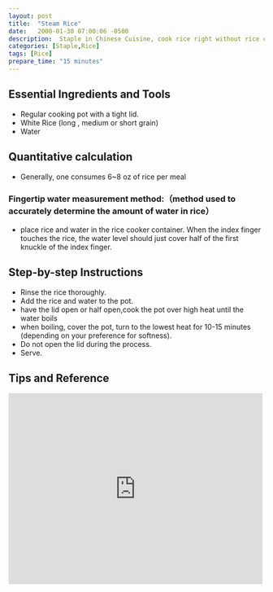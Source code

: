 ```yaml
---
layout: post
title:  "Steam Rice"
date:   2000-01-30 07:00:06 -0500
description:  Staple in Chinese Cuisine, cook rice right without rice cooker
categories: [Staple,Rice]
tags: [Rice]
prepare_time: "15 minutes" 
---
```

## Essential Ingredients and Tools

* Regular cooking pot with a tight lid.
* White Rice (long , medium or short grain) 
* Water

## Quantitative calculation

* Generally, one consumes 6~8 oz of rice per meal

### Fingertip water measurement method:（method used to accurately determine the amount of water in rice）

* place rice and water in the rice cooker container. When the index finger touches the rice, the water level should just cover half of the first knuckle of the index finger. 

## Step-by-step Instructions

* Rinse the rice thoroughly.
* Add the rice and water to the pot.
* have the lid open or half open,cook the pot over high heat until the water boils
* when boiling, cover the pot, turn to the lowest heat for 10-15 minutes (depending on your preference for softness). 
* Do not open the lid during the process.
* Serve. 


## Tips and Reference 


<iframe width="500" height="375" src="http://www.youtube.com/embed/iUgOz5emQ94" frameborder="0" allowfullscreen></iframe>